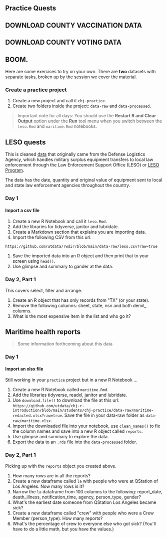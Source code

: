 ## Practice Quests

## DOWNLOAD COUNTY VACCINATION DATA
## DOWNLOAD COUNTY VOTING DATA
## BOOM.


Here are some exercises to try on your own. There are **two** datasets with separate tasks, broken up by the session we cover the material.

### Create a practice project

1. Create a new project and call it `chj-practice`.
1. Create two folders inside the project: `data-raw` and `data-processed`.

> Important note for all days: You should use the **Restart R and Clear Output** option under the **Run** tool menu when you switch between the `leso.Rmd` and `maritime.Rmd` notebooks.

## LESO quests

This is cleaned [data](https://www.dla.mil/DispositionServices/Offers/Reutilization/LawEnforcement/PublicInformation/) that originally came from the Defense Logistics Agency, which handles military surplus equipment transfers to local law enforcement through the Law Enforcement Support Office (LESO) or [LESO Program](https://www.dla.mil/DispositionServices/Offers/Reutilization/LawEnforcement/).

The data has the date, quantity and original value of equipment sent to local and state law enforcement agencies throughout the country.

### Day 1

#### Import a csv file

1. Create a new R Notebook and call it `leso.Rmd`.
1. Add the libraries for tidyverse, janitor and lubridate.
1. Create a Markdown section that explains you are importing data.
1. Import the following CSV from this url:

`https://github.com/utdata/rwdir/blob/main/data-raw/leso.csv?raw=true`

1. Save the imported data into an R object and then print that to your screen using `head()`.
1. Use glimpse and summary to gander at the data.

### Day 2, Part 1

This covers select, filter and arrange.

1. Create an R object that has only records from "TX" (or your state).
2. Remove the following columns: sheet, state, nsn and both demil_ columns.
3. What is the most expensive item in the list and who go it?

## Maritime health reports

> Some information forthcoming about this data

### Day 1

#### Import an xlsx file

Still working in your `practice` project but in a new R Notebook ...

1. Create a new R Notebook called `maritime.Rmd`.
1. Add the libraries tidyverse, readxl, janitor and lubridate.
1. Use `download.file()` to download the file at this url: `https://github.com/utdata/chj-r-introduction/blob/main/students/chj-practice/data-raw/maritime-redacted.xlsx?raw=true`. Save the file in your data-raw folder as `data-raw/maritime.xlsx`.
1. Import the downloaded file into your notebook, use `clean_names()` to fix the column names and save into a new R object called `reports`.
1. Use glimpse and summary to explore the data.
1. Export the data to an `.rds` file into the `data-processed` folder.

### Day 2, Part 1

Picking up with the `reports` object you created above.

1. How many rows are in all the reports?
1. Create a new dataframe called `la` with people who were at QStation of Los Angeles. Now many rows is it?
1. Narrow the `la` dataframe from 100 columns to the following: report_date, death_illness, notification_time, agency, person_type, gender?
1. What's the earliest date someone from QStation Los Angeles became sick?
1. Create a new dataframe called "crew" with people who were a Crew Member (person_type). How many reports?
1. What's the percentage of crew to everyone else who got sick? (You'll have to do a little math, but you have the values.)





